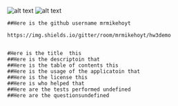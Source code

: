 ![alt text](https://img.shields.io/badge/build-nodeJS-brightgreen)
![alt text](https://avatars0.githubusercontent.com/u/58241324?v=4)

    ##Here is the github username mrmikehoyt
  
    https://img.shields.io/gitter/room/mrmikehoyt/hw3demo

    
    #Here is the title  this
    ##Here is the descriptoin that
    ##Here is the table of contents this
    ##Here is the usage of the applicatoin that
    ##Here is the license this
    ##Here is who helped that
    ##Here are the tests performed undefined
    ##Here are the questionsundefined  
     
    